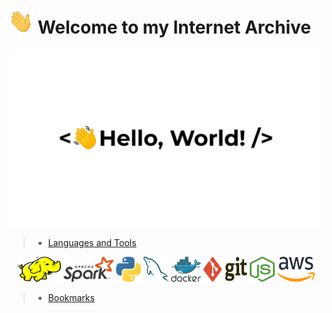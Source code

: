 # ︎<img title="hi" alt="Hi,it's me!" src="./Assets/hi.gif" width="40" height="40" /> Welcome to my Internet Archive

<!-- Work smarter, not harder -->



︎<img title="hi" alt="Hi,it's me!" src="./Assets/HelloWorld.gif"/>


<!--
身为一个程序员最重要的还是一定要有自己的作品    
能有一个作品和我的名字联系在一起，应当成为在职业生涯前期着意的方向   
这个作品是必须由我主导的————我自己的作品   
无论大小，无论用户多少，也无论star，维护下去
有一天它会成为你改变生活，改变角色，最理所应当的理由。  
-->


<!--我仔细的审视了一下自己的能力，想要写出改变世界的产品恐怕是很难完成了，所以讨巧选择了整理归纳记录总结，把这个当作自己的产品，认认真真输出内容，踏踏实实埋下一颗种子，短时间内可能没有结果，但坚持做了说不定就能带来意外的收获~👀-->


> * [Languages and Tools](https://github.com/sitJac/Marks/tree/main/Notes)
<p align="center">
	<img title="Hadoop" alt="Hadoop" src="./Assets/hadoop.svg" width="70" height="40" />
	<img title="Spark" alt="Spark" src="./Assets/apache_spark.svg" width="80" height="40" />
	<img title="Python" alt="Python" src="./Assets/python.svg" width="40" height="40" />
	<img title="MySQL" alt="MySQL" src="./Assets/mysql.svg" width="40" height="40" />
	<img title="Docker" alt="Docker" src="./Assets/docker.svg" height="40" />
	<img title="Git" alt="Git" src="./Assets/git.svg" width="70" height="40" />
	<img title="NodeJS" alt="NodeJS" src="./Assets/nodejs.svg" width="40" height="40" />	
	<img title="AWS" alt="AWS" src="./Assets/aws.svg" width="60" height="40" />
</p>

> * [Bookmarks](https://github.com/sitJac/Marks)
> 








